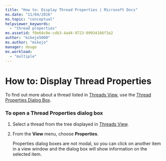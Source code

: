 ```yaml
---
title: "How to: Display Thread Properties | Microsoft Docs"
ms.date: "11/04/2016"
ms.topic: "conceptual"
helpviewer_keywords: 
  - "thread properties"
ms.assetid: f0e64c0e-cdb3-4ad4-9723-09934166f3a2
author: "mikejo5000"
ms.author: "mikejo"
manager: douge
ms.workload: 
  - "multiple"
---
```

# How to: Display Thread Properties
To find out more about a thread listed in [Threads View](../debugger/threads-view.md), use the [Thread Properties Dialog Box](../debugger/thread-properties-dialog-box.md).  
  
### To open a Thread Properties dialog box  
  
1. Select a thread from the tree displayed in [Threads View](../debugger/threads-view.md).  
  
2. From the **View** menu, choose **Properties**.  
  
   Properties dialog boxes are not modal, so you can click on another item in a view window and the dialog box will show information on the selected item.